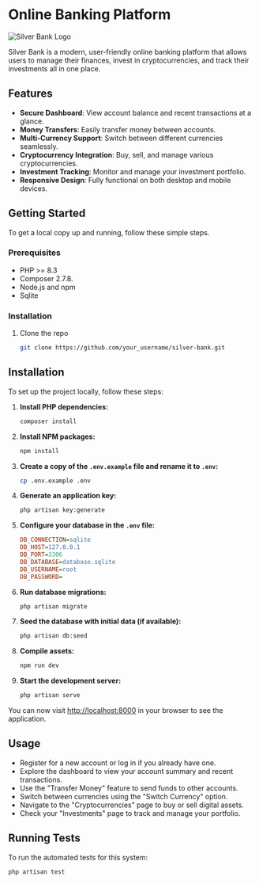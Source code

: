 #  Online Banking Platform

![Silver Bank Logo](path/to/logo.png)

Silver Bank is a modern, user-friendly online banking platform that allows users to manage their finances, invest in cryptocurrencies, and track their investments all in one place.

## Features

- **Secure Dashboard**: View account balance and recent transactions at a glance.
- **Money Transfers**: Easily transfer money between accounts.
- **Multi-Currency Support**: Switch between different currencies seamlessly.
- **Cryptocurrency Integration**: Buy, sell, and manage various cryptocurrencies.
- **Investment Tracking**: Monitor and manage your investment portfolio.
- **Responsive Design**: Fully functional on both desktop and mobile devices.

## Getting Started

To get a local copy up and running, follow these simple steps.

### Prerequisites

- PHP >= 8.3
- Composer 2.7.8.
- Node.js and npm
- Sqlite 

### Installation

1. Clone the repo
   ```sh
   git clone https://github.com/your_username/silver-bank.git

## Installation

To set up the project locally, follow these steps:

1. **Install PHP dependencies:**
    ```sh
    composer install
    ```

2. **Install NPM packages:**
    ```sh
    npm install
    ```

3. **Create a copy of the `.env.example` file and rename it to `.env`:**
    ```sh
    cp .env.example .env
    ```

4. **Generate an application key:**
    ```sh
    php artisan key:generate
    ```

5. **Configure your database in the `.env` file:**

    ```ini
    DB_CONNECTION=sqlite
    DB_HOST=127.0.0.1
    DB_PORT=3306
    DB_DATABASE=database.sqlite
    DB_USERNAME=root
    DB_PASSWORD=
    ```

6. **Run database migrations:**
    ```sh
    php artisan migrate
    ```

7. **Seed the database with initial data (if available):**
    ```sh
    php artisan db:seed
    ```

8. **Compile assets:**
    ```sh
    npm run dev
    ```

9. **Start the development server:**
    ```sh
    php artisan serve
    ```

You can now visit [http://localhost:8000](http://localhost:8000) in your browser to see the application.

## Usage

- Register for a new account or log in if you already have one.
- Explore the dashboard to view your account summary and recent transactions.
- Use the "Transfer Money" feature to send funds to other accounts.
- Switch between currencies using the "Switch Currency" option.
- Navigate to the "Cryptocurrencies" page to buy or sell digital assets.
- Check your "Investments" page to track and manage your portfolio.

## Running Tests

To run the automated tests for this system:

```sh
php artisan test
